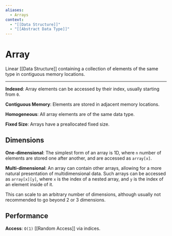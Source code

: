 ```yaml
---
aliases:
  - Arrays
context:
  - "[[Data Structure]]"
  - "[[Abstract Data Type]]"
---
```


# Array

Linear [[Data Structure]] containing a collection of elements of the same type in contiguous memory locations.

---

**Indexed**: Array elements can be accessed by their index, usually starting from `0`.

**Contiguous Memory**: Elements are stored in adjacent memory locations.

**Homogeneous**: All array elements are of the same data type.

**Fixed Size**: Arrays have a preallocated fixed size.

## Dimensions

**One-dimensional**: The simplest form of an array is 1D, where `n` number of elements are stored one after another, and are accessed as `array[x]`.

**Multi-dimensional**: An array can contain other arrays, allowing for a more natural presentation of multidimensional data. Such arrays can be accessed as `array[x][y]`, where `x` is the index of a nested array, and `y` is the index of an element inside of it.

This can scale to an arbitrary number of dimensions, although usually not recommended to go beyond 2 or 3 dimensions.

## Performance

**Access**: `O(1)` [[Random Access]] via indices.
